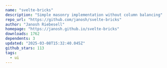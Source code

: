 ```yaml
---
name: "svelte-bricks"
description: "Simple masonry implementation without column balancing"
repo_url: "https://github.com/janosh/svelte-bricks"
author: "Janosh Riebesell"
homepage: "https://janosh.github.io/svelte-bricks"
downloads: 1762
dependents: 3
updated: "2025-03-08T15:32:40.045Z"
github_stars: 113
tags: 
  - ui
---
```

